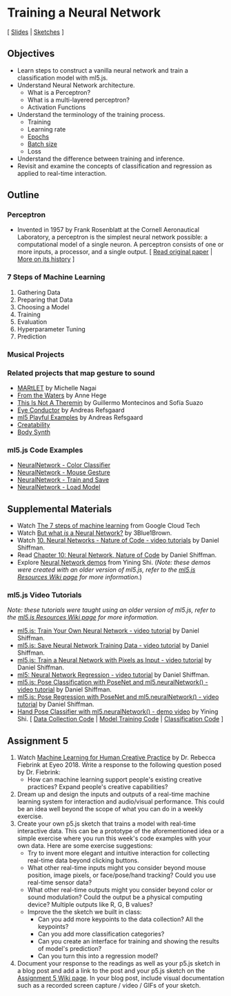 # Training a Neural Network

[ [Slides](https://docs.google.com/presentation/d/1OKT_80niROeM37g5XLW-M8L_JHCGCxtJ2HIExuOFQCk/) | [Sketches](https://editor.p5js.org/jackbdu/collections/kjuPKBzeH) ]

## Objectives

-   Learn steps to construct a vanilla neural network and train a classification model with ml5.js.
-   Understand Neural Network architecture.
    -   What is a Perceptron?
    -   What is a multi-layered perceptron?
    -   Activation Functions
-   Understand the terminology of the training process.
    -   Training
    -   Learning rate
    -   [Epochs](https://docs.ml5js.org/#/learn/ml5-glossary?id=epochs)
    -   [Batch size](https://docs.ml5js.org/#/learn/ml5-glossary?id=batch-size)
    -   Loss
-   Understand the difference between training and inference.
-   Revisit and examine the concepts of classification and regression as applied to real-time interaction.

## Outline

### Perceptron

-   Invented in 1957 by Frank Rosenblatt at the Cornell Aeronautical Laboratory, a perceptron is the simplest neural network possible: a computational model of a single neuron. A perceptron consists of one or more inputs, a processor, and a single output. [ [Read original paper](http://www.ling.upenn.edu/courses/cogs501/Rosenblatt1958.pdf) | [More on its history](https://github.com/jackbdu/Intro-ML-Arts-IMA-Summer24/wiki/Neural-Networks-History) ]

### 7 Steps of Machine Learning

1. Gathering Data
2. Preparing that Data
3. Choosing a Model
4. Training
5. Evaluation
6. Hyperparameter Tuning
7. Prediction

### Musical Projects

### Related projects that map gesture to sound

-   [MARtLET](https://vimeo.com/19980514) by Michelle Nagai
-   [From the Waters](https://www.youtube.com/watch?v=k6dwnr5RDow) by Anne Hege
-   [This Is Not A Theremin](https://sofiaitp.wordpress.com/2018/12/04/this-is-not-a-theremin/) by Guillermo Montecinos and Sofía Suazo
-   [Eye Conductor](<[https://andreasrefsgaard.dk/project/eye-conductor/](https://www.andreasrefsgaard.dk/projects/eye-conductor/)>) by Andreas Refsgaard
-   [ml5 Playful Examples](https://ml5-fellowship-2020.github.io/examples/) by Andreas Refsgaard
-   [Creatability](https://experiments.withgoogle.com/collection/creatability)
-   [Body Synth](https://experiments.withgoogle.com/body-synth)

### ml5.js Code Examples

-   [NeuralNetwork - Color Classifier](https://editor.p5js.org/ml5/sketches/eGHBdmCLe)
-   [NeuralNetwork - Mouse Gesture](https://editor.p5js.org/ml5/sketches/FdXAgrA3N)
-   [NeuralNetwork - Train and Save](https://editor.p5js.org/ml5/sketches/rR51vvi-u)
-   [NeuralNetwork - Load Model](https://editor.p5js.org/ml5/sketches/U-aljtx7x)

## Supplemental Materials

-   Watch [The 7 steps of machine learning](https://www.youtube.com/watch?v=nKW8Ndu7Mjw) from Google Cloud Tech
-   Watch [But what _is_ a Neural Network?](https://youtu.be/aircAruvnKk?list=PLZHQObOWTQDNU6R1_67000Dx_ZCJB-3pi) by 3Blue1Brown.
-   Watch [10. Neural Networks - Nature of Code - video tutorials](https://youtu.be/XJ7HLz9VYz0?list=PLRqwX-V7Uu6aCibgK1PTWWu9by6XFdCfh) by Daniel Shiffman.
-   Read [Chapter 10: Neural Network, Nature of Code](https://natureofcode.com/book/chapter-10-neural-networks/) by Daniel Shiffman.
-   Explore [Neural Network demos](https://github.com/yining1023/machine-learning-for-the-web/tree/main/week8-diynn) from Yining Shi. (_Note: these demos were created with an older version of ml5.js, refer to the [ml5.js Resources Wiki page](https://github.com/jackbdu/Intro-ML-Arts-IMA-Summer24/wiki/ml5.js-Resources) for more information._)

### ml5.js Video Tutorials

_Note: these tutorials were taught using an older version of ml5.js, refer to the [ml5.js Resources Wiki page](https://github.com/jackbdu/Intro-ML-Arts-IMA-Summer24/wiki/ml5.js-Resources) for more information._

-   [ml5.js: Train Your Own Neural Network - video tutorial](https://youtu.be/8HEgeAbYphA?list=PLRqwX-V7Uu6YPSwT06y_AEYTqIwbeam3y) by Daniel Shiffman.
-   [ml5.js: Save Neural Network Training Data - video tutorial](https://youtu.be/q6cwxORPDo8?list=PLRqwX-V7Uu6YPSwT06y_AEYTqIwbeam3y) by Daniel Shiffman.
-   [ml5.js: Train a Neural Network with Pixels as Input - video tutorial](https://youtu.be/UaKab6h9Z0I?list=PLRqwX-V7Uu6YPSwT06y_AEYTqIwbeam3y) by Daniel Shiffman.
-   [ml5: Neural Network Regression - video tutorial](https://youtu.be/fFzvwdkzr_c?list=PLRqwX-V7Uu6YPSwT06y_AEYTqIwbeam3y) by Daniel Shiffman.
-   [ml5.js: Pose Classification with PoseNet and ml5.neuralNetwork() - video tutorial](https://youtu.be/FYgYyq-xqAw?list=PLRqwX-V7Uu6YPSwT06y_AEYTqIwbeam3y) by Daniel Shiffman.
-   [ml5.js: Pose Regression with PoseNet and ml5.neuralNetwork() - video tutorial](https://youtu.be/lob74HqHYJ0?list=PLRqwX-V7Uu6YPSwT06y_AEYTqIwbeam3y) by Daniel Shiffman.
-   [Hand Pose Classifier with ml5.neuralNetwork() - demo video](https://www.loom.com/share/420fa5941dea411491af817011622c86) by Yining Shi. [ [Data Collection Code](https://editor.p5js.org/yining/sketches/dCoPm-Opb) | [Model Training Code](https://editor.p5js.org/yining/sketches/IrBFfXbSF) | [Classification Code](https://editor.p5js.org/yining/sketches/6cFF9-L-Z) ]

## Assignment 5

1. Watch [Machine Learning for Human Creative Practice](https://vimeo.com/287094397) by Dr. Rebecca Fiebrink at Eyeo 2018. Write a response to the following question posed by Dr. Fiebrink:
    - How can machine learning support people's existing creative practices? Expand people's creative capabilities?
2. Dream up and design the inputs and outputs of a real-time machine learning system for interaction and audio/visual performance. This could be an idea well beyond the scope of what you can do in a weekly exercise.
3. Create your own p5.js sketch that trains a model with real-time interactive data. This can be a prototype of the aforementioned idea or a simple exercise where you run this week's code examples with your own data. Here are some exercise suggestions:
    - Try to invent more elegant and intuitive interaction for collecting real-time data beyond clicking buttons.
    - What other real-time inputs might you consider beyond mouse position, image pixels, or face/pose/hand tracking? Could you use real-time sensor data?
    - What other real-time outputs might you consider beyond color or sound modulation? Could the output be a physical computing device? Multiple outputs like R, G, B values?
    - Improve the the sketch we built in class:
        - Can you add more keypoints to the data collection? All the keypoints?
        - Can you add more classification categories?
        - Can you create an interface for training and showing the results of model's prediction?
        - Can you turn this into a regression model?
4. Document your response to the readings as well as your p5.js sketch in a blog post and add a link to the post and your p5.js sketch on the [Assignment 5 Wiki page](https://github.com/jackbdu/Intro-ML-Arts-IMA-Summer24/wiki/Assignment-5). In your blog post, include visual documentation such as a recorded screen capture / video / GIFs of your sketch.
